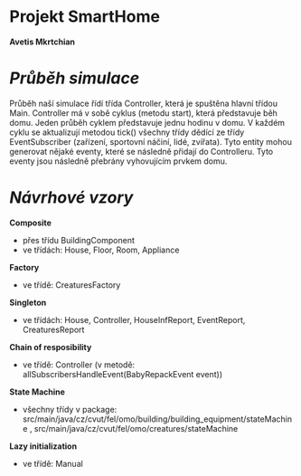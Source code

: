 # **Projekt SmartHome**
**Avetis Mkrtchian**

# ***Průběh simulace***
Průběh naší simulace řídí třída Controller, která je spuštěna hlavní třídou Main. Controller má v sobě cyklus (metodu start), která představuje běh domu. Jeden průběh cyklem představuje jednu hodinu v domu. V každém cyklu se aktualizují metodou tick() všechny třídy dědící ze třídy EventSubscriber (zařízení, sportovní náčiní, lidé, zvířata). Tyto entity mohou generovat nějaké eventy, které se následně přidají do Controlleru. Tyto eventy jsou následně přebrány vyhovujícím prvkem domu.

# ***Návrhové vzory***

**Composite**
- přes třídu BuildingComponent
- ve třídách: House, Floor, Room, Appliance

**Factory**
- ve třídě: CreaturesFactory

**Singleton**
- ve třídách: House, Controller, HouseInfReport, EventReport, CreaturesReport

**Chain of resposibility**
- ve třídě: Controller (v metodě: allSubscribersHandleEvent(BabyRepackEvent event))

**State Machine**
- všechny třídy v package: src/main/java/cz/cvut/fel/omo/building/building_equipment/stateMachine , src/main/java/cz/cvut/fel/omo/creatures/stateMachine

**Lazy initialization**
- ve třídě: Manual